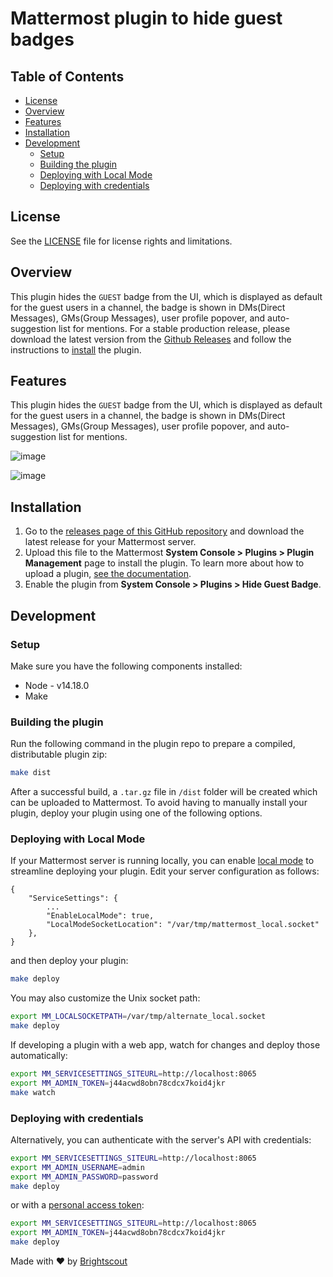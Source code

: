 # Mattermost plugin to hide guest badges
## Table of Contents
- [License](#license)
- [Overview](#overview)
- [Features](#features)
- [Installation](#installation)
- [Development](#development)
  - [Setup](#setup)
  - [Building the plugin](#building-the-plugin)
  - [Deploying with Local Mode](#deploying-with-local-mode)
  - [Deploying with credentials](#deploying-with-credentials)

## License

See the [LICENSE](../LICENSE) file for license rights and limitations.

## Overview

This plugin hides the `GUEST` badge from the UI, which is displayed as default for the guest users in a channel, the badge is shown in DMs(Direct Messages), GMs(Group Messages), user profile popover, and auto-suggestion list for mentions. For a stable production release, please download the latest version from the [Github Releases](https://github.com/Brightscout/mattermost-plugin-hide-guest-badge/releases) and follow the instructions to [install](#installation) the plugin.

## Features

This plugin hides the `GUEST` badge from the UI, which is displayed as default for the guest users in a channel, the badge is shown in DMs(Direct Messages), GMs(Group Messages), user profile popover, and auto-suggestion list for mentions.

![image](https://github.com/Brightscout/mattermost-plugin-hide-guest-badge/assets/72438220/4d98b683-268f-4695-abb9-4abb98468293)

![image](https://github.com/Brightscout/mattermost-plugin-hide-guest-badge/assets/72438220/b4581a0c-1b83-430f-9da6-e9217d0b700e)

## Installation

1. Go to the [releases page of this GitHub repository](https://github.com/Brightscout/mattermost-plugin-hide-guest-badge/releases) and download the latest release for your Mattermost server.
2. Upload this file to the Mattermost **System Console > Plugins > Plugin Management** page to install the plugin. To learn more about how to upload a plugin, [see the documentation](https://docs.mattermost.com/administration/plugins.html#plugin-uploads).
3. Enable the plugin from **System Console > Plugins > Hide Guest Badge**.


## Development

### Setup

Make sure you have the following components installed:  

- Node - v14.18.0
- Make

### Building the plugin

Run the following command in the plugin repo to prepare a compiled, distributable plugin zip:

```bash
make dist
```

After a successful build, a `.tar.gz` file in `/dist` folder will be created which can be uploaded to Mattermost. To avoid having to manually install your plugin, deploy your plugin using one of the following options.

### Deploying with Local Mode

If your Mattermost server is running locally, you can enable [local mode](https://docs.mattermost.com/administration/mmctl-cli-tool.html#local-mode) to streamline deploying your plugin. Edit your server configuration as follows:

```
{
    "ServiceSettings": {
        ...
        "EnableLocalMode": true,
        "LocalModeSocketLocation": "/var/tmp/mattermost_local.socket"
    },
}
```

and then deploy your plugin:

```bash
make deploy
```

You may also customize the Unix socket path:

```bash
export MM_LOCALSOCKETPATH=/var/tmp/alternate_local.socket
make deploy
```

If developing a plugin with a web app, watch for changes and deploy those automatically:

```bash
export MM_SERVICESETTINGS_SITEURL=http://localhost:8065
export MM_ADMIN_TOKEN=j44acwd8obn78cdcx7koid4jkr
make watch
```

### Deploying with credentials

Alternatively, you can authenticate with the server's API with credentials:

```bash
export MM_SERVICESETTINGS_SITEURL=http://localhost:8065
export MM_ADMIN_USERNAME=admin
export MM_ADMIN_PASSWORD=password
make deploy
```

or with a [personal access token](https://docs.mattermost.com/developer/personal-access-tokens.html):

```bash
export MM_SERVICESETTINGS_SITEURL=http://localhost:8065
export MM_ADMIN_TOKEN=j44acwd8obn78cdcx7koid4jkr
make deploy
```
Made with &#9829; by [Brightscout](https://www.brightscout.com)

